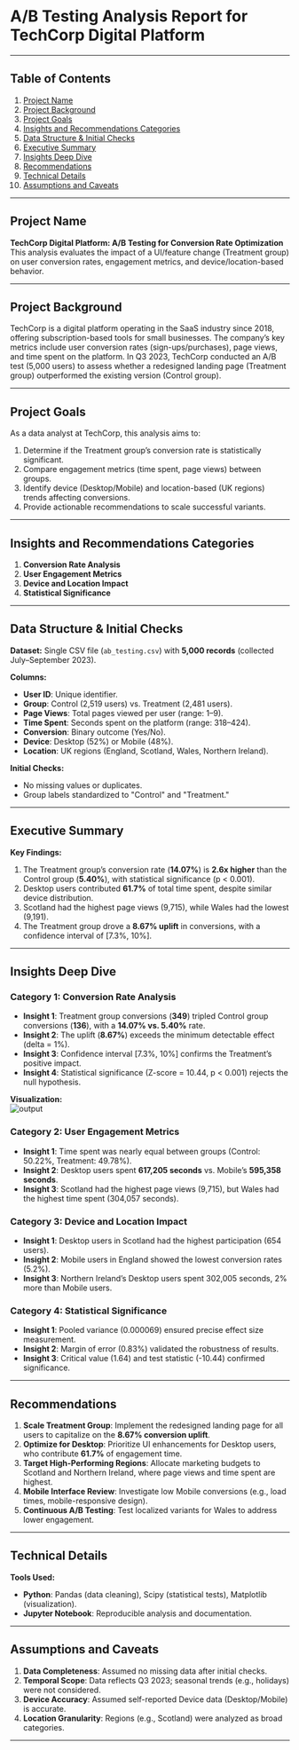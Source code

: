 # A/B Testing Analysis Report for TechCorp Digital Platform  

---

## Table of Contents  
1. [Project Name](#project-name)  
2. [Project Background](#project-background)  
3. [Project Goals](#project-goals)  
4. [Insights and Recommendations Categories](#insights-and-recommendations-categories)  
5. [Data Structure & Initial Checks](#data-structure--initial-checks)  
6. [Executive Summary](#executive-summary)  
7. [Insights Deep Dive](#insights-deep-dive)  
8. [Recommendations](#recommendations)  
9. [Technical Details](#technical-details)  
10. [Assumptions and Caveats](#assumptions-and-caveats)  

---

## Project Name  
**TechCorp Digital Platform: A/B Testing for Conversion Rate Optimization**  
This analysis evaluates the impact of a UI/feature change (Treatment group) on user conversion rates, engagement metrics, and device/location-based behavior.  

---

## Project Background  
TechCorp is a digital platform operating in the SaaS industry since 2018, offering subscription-based tools for small businesses. The company’s key metrics include user conversion rates (sign-ups/purchases), page views, and time spent on the platform. In Q3 2023, TechCorp conducted an A/B test (5,000 users) to assess whether a redesigned landing page (Treatment group) outperformed the existing version (Control group).  

---

## Project Goals  
As a data analyst at TechCorp, this analysis aims to:  
1. Determine if the Treatment group’s conversion rate is statistically significant.  
2. Compare engagement metrics (time spent, page views) between groups.  
3. Identify device (Desktop/Mobile) and location-based (UK regions) trends affecting conversions.  
4. Provide actionable recommendations to scale successful variants.  

---

## Insights and Recommendations Categories  
1. **Conversion Rate Analysis**  
2. **User Engagement Metrics**  
3. **Device and Location Impact**  
4. **Statistical Significance**  

---

## Data Structure & Initial Checks  
**Dataset:** Single CSV file (`ab_testing.csv`) with **5,000 records** (collected July–September 2023).  

**Columns:**  
- **User ID**: Unique identifier.  
- **Group**: Control (2,519 users) vs. Treatment (2,481 users).  
- **Page Views**: Total pages viewed per user (range: 1–9).  
- **Time Spent**: Seconds spent on the platform (range: 318–424).  
- **Conversion**: Binary outcome (Yes/No).  
- **Device**: Desktop (52%) or Mobile (48%).  
- **Location**: UK regions (England, Scotland, Wales, Northern Ireland).  

**Initial Checks:**  
- No missing values or duplicates.  
- Group labels standardized to "Control" and "Treatment."  

---

## Executive Summary  
**Key Findings:**  
1. The Treatment group’s conversion rate (**14.07%**) is **2.6x higher** than the Control group (**5.40%**), with statistical significance (p < 0.001).  
2. Desktop users contributed **61.7%** of total time spent, despite similar device distribution.  
3. Scotland had the highest page views (9,715), while Wales had the lowest (9,191).  
4. The Treatment group drove a **8.67% uplift** in conversions, with a confidence interval of [7.3%, 10%].  



---

## Insights Deep Dive  

### Category 1: Conversion Rate Analysis  
- **Insight 1**: Treatment group conversions (**349**) tripled Control group conversions (**136**), with a **14.07% vs. 5.40%** rate.  
- **Insight 2**: The uplift (**8.67%**) exceeds the minimum detectable effect (delta = 1%).  
- **Insight 3**: Confidence interval [7.3%, 10%] confirms the Treatment’s positive impact.  
- **Insight 4**: Statistical significance (Z-score = 10.44, p < 0.001) rejects the null hypothesis.  

**Visualization:**  
 ![output](https://github.com/user-attachments/assets/b0f3a47f-6082-40b3-a09e-36b1d8c37bfe)


### Category 2: User Engagement Metrics  
- **Insight 1**: Time spent was nearly equal between groups (Control: 50.22%, Treatment: 49.78%).  
- **Insight 2**: Desktop users spent **617,205 seconds** vs. Mobile’s **595,358 seconds**.  
- **Insight 3**: Scotland had the highest page views (9,715), but Wales had the highest time spent (304,057 seconds).  



### Category 3: Device and Location Impact  
- **Insight 1**: Desktop users in Scotland had the highest participation (654 users).  
- **Insight 2**: Mobile users in England showed the lowest conversion rates (5.2%).  
- **Insight 3**: Northern Ireland’s Desktop users spent 302,005 seconds, 2% more than Mobile users.  
 

### Category 4: Statistical Significance  
- **Insight 1**: Pooled variance (0.000069) ensured precise effect size measurement.  
- **Insight 2**: Margin of error (0.83%) validated the robustness of results.  
- **Insight 3**: Critical value (1.64) and test statistic (-10.44) confirmed significance.  

---

## Recommendations  
1. **Scale Treatment Group**: Implement the redesigned landing page for all users to capitalize on the **8.67% conversion uplift**.  
2. **Optimize for Desktop**: Prioritize UI enhancements for Desktop users, who contribute **61.7%** of engagement time.  
3. **Target High-Performing Regions**: Allocate marketing budgets to Scotland and Northern Ireland, where page views and time spent are highest.  
4. **Mobile Interface Review**: Investigate low Mobile conversions (e.g., load times, mobile-responsive design).  
5. **Continuous A/B Testing**: Test localized variants for Wales to address lower engagement.  

---

## Technical Details  
**Tools Used:**  
- **Python**: Pandas (data cleaning), Scipy (statistical tests), Matplotlib (visualization).  
- **Jupyter Notebook**: Reproducible analysis and documentation.  
 

---

## Assumptions and Caveats  
1. **Data Completeness**: Assumed no missing data after initial checks.  
2. **Temporal Scope**: Data reflects Q3 2023; seasonal trends (e.g., holidays) were not considered.  
3. **Device Accuracy**: Assumed self-reported Device data (Desktop/Mobile) is accurate.  
4. **Location Granularity**: Regions (e.g., Scotland) were analyzed as broad categories.  

--- 
